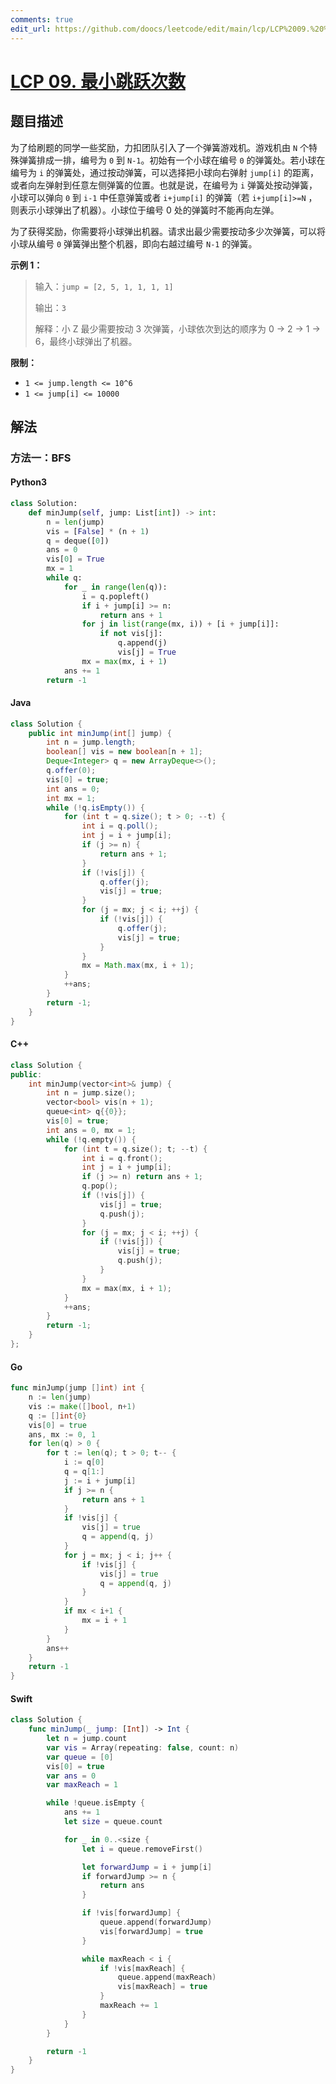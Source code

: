 ```yaml
---
comments: true
edit_url: https://github.com/doocs/leetcode/edit/main/lcp/LCP%2009.%20%E6%9C%80%E5%B0%8F%E8%B7%B3%E8%B7%83%E6%AC%A1%E6%95%B0/README.md
---
```


<!-- problem:start -->

# [LCP 09. 最小跳跃次数](https://leetcode.cn/problems/zui-xiao-tiao-yue-ci-shu)

## 题目描述

<!-- description:start -->

<p>为了给刷题的同学一些奖励，力扣团队引入了一个弹簧游戏机。游戏机由 <code>N</code> 个特殊弹簧排成一排，编号为 <code>0</code> 到 <code>N-1</code>。初始有一个小球在编号 <code>0</code> 的弹簧处。若小球在编号为 <code>i</code> 的弹簧处，通过按动弹簧，可以选择把小球向右弹射&nbsp;<code>jump[i]</code> 的距离，或者向左弹射到任意左侧弹簧的位置。也就是说，在编号为 <code>i</code> 弹簧处按动弹簧，小球可以弹向 <code>0</code> 到 <code>i-1</code> 中任意弹簧或者 <code>i+jump[i]</code> 的弹簧（若 <code>i+jump[i]&gt;=N</code> ，则表示小球弹出了机器）。小球位于编号 0 处的弹簧时不能再向左弹。</p>

<p>为了获得奖励，你需要将小球弹出机器。请求出最少需要按动多少次弹簧，可以将小球从编号 <code>0</code> 弹簧弹出整个机器，即向右越过编号 <code>N-1</code> 的弹簧。</p>

<p><strong>示例 1：</strong></p>

<blockquote>
<p>输入：<code>jump = [2, 5, 1, 1, 1, 1]</code></p>

<p>输出：<code>3</code></p>

<p>解释：小 Z 最少需要按动 3 次弹簧，小球依次到达的顺序为 0 -&gt; 2 -&gt; 1 -&gt; 6，最终小球弹出了机器。</p>
</blockquote>

<p><strong>限制：</strong></p>

<ul>
	<li><code>1 &lt;= jump.length &lt;= 10^6</code></li>
	<li><code>1 &lt;= jump[i] &lt;= 10000</code></li>
</ul>

<!-- description:end -->

## 解法

<!-- solution:start -->

### 方法一：BFS

<!-- tabs:start -->

#### Python3

```python
class Solution:
    def minJump(self, jump: List[int]) -> int:
        n = len(jump)
        vis = [False] * (n + 1)
        q = deque([0])
        ans = 0
        vis[0] = True
        mx = 1
        while q:
            for _ in range(len(q)):
                i = q.popleft()
                if i + jump[i] >= n:
                    return ans + 1
                for j in list(range(mx, i)) + [i + jump[i]]:
                    if not vis[j]:
                        q.append(j)
                        vis[j] = True
                mx = max(mx, i + 1)
            ans += 1
        return -1
```

#### Java

```java
class Solution {
    public int minJump(int[] jump) {
        int n = jump.length;
        boolean[] vis = new boolean[n + 1];
        Deque<Integer> q = new ArrayDeque<>();
        q.offer(0);
        vis[0] = true;
        int ans = 0;
        int mx = 1;
        while (!q.isEmpty()) {
            for (int t = q.size(); t > 0; --t) {
                int i = q.poll();
                int j = i + jump[i];
                if (j >= n) {
                    return ans + 1;
                }
                if (!vis[j]) {
                    q.offer(j);
                    vis[j] = true;
                }
                for (j = mx; j < i; ++j) {
                    if (!vis[j]) {
                        q.offer(j);
                        vis[j] = true;
                    }
                }
                mx = Math.max(mx, i + 1);
            }
            ++ans;
        }
        return -1;
    }
}
```

#### C++

```cpp
class Solution {
public:
    int minJump(vector<int>& jump) {
        int n = jump.size();
        vector<bool> vis(n + 1);
        queue<int> q{{0}};
        vis[0] = true;
        int ans = 0, mx = 1;
        while (!q.empty()) {
            for (int t = q.size(); t; --t) {
                int i = q.front();
                int j = i + jump[i];
                if (j >= n) return ans + 1;
                q.pop();
                if (!vis[j]) {
                    vis[j] = true;
                    q.push(j);
                }
                for (j = mx; j < i; ++j) {
                    if (!vis[j]) {
                        vis[j] = true;
                        q.push(j);
                    }
                }
                mx = max(mx, i + 1);
            }
            ++ans;
        }
        return -1;
    }
};
```

#### Go

```go
func minJump(jump []int) int {
	n := len(jump)
	vis := make([]bool, n+1)
	q := []int{0}
	vis[0] = true
	ans, mx := 0, 1
	for len(q) > 0 {
		for t := len(q); t > 0; t-- {
			i := q[0]
			q = q[1:]
			j := i + jump[i]
			if j >= n {
				return ans + 1
			}
			if !vis[j] {
				vis[j] = true
				q = append(q, j)
			}
			for j = mx; j < i; j++ {
				if !vis[j] {
					vis[j] = true
					q = append(q, j)
				}
			}
			if mx < i+1 {
				mx = i + 1
			}
		}
		ans++
	}
	return -1
}
```

#### Swift

```swift
class Solution {
    func minJump(_ jump: [Int]) -> Int {
        let n = jump.count
        var vis = Array(repeating: false, count: n)
        var queue = [0]
        vis[0] = true
        var ans = 0
        var maxReach = 1

        while !queue.isEmpty {
            ans += 1
            let size = queue.count

            for _ in 0..<size {
                let i = queue.removeFirst()

                let forwardJump = i + jump[i]
                if forwardJump >= n {
                    return ans
                }

                if !vis[forwardJump] {
                    queue.append(forwardJump)
                    vis[forwardJump] = true
                }

                while maxReach < i {
                    if !vis[maxReach] {
                        queue.append(maxReach)
                        vis[maxReach] = true
                    }
                    maxReach += 1
                }
            }
        }

        return -1
    }
}
```

<!-- tabs:end -->

<!-- solution:end -->

<!-- problem:end -->
